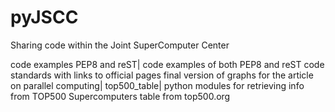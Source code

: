 # pyJSCC
Sharing code within the Joint SuperComputer Center
 
code examples PEP8 and reST| code examples of both PEP8 and reST code standards with links to official pages
final version of graphs for the article on parallel computing|
top500_table| python modules for retrieving info from TOP500 Supercomputers table from top500.org

